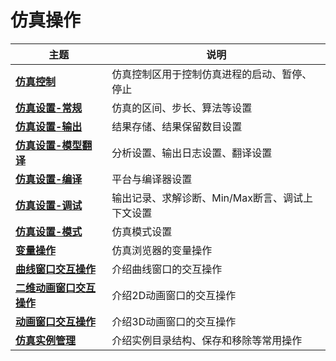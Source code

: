 # 仿真操作

| 主题                                                         | 说明                                            |
| ------------------------------------------------------------ | ----------------------------------------------- |
| **[仿真控制](#/forthExample/SimulationOperation/SimulationControl)** | 仿真控制区用于控制仿真进程的启动、暂停、停止    |
| **[仿真设置-常规](#/forthExample/SimulationOperation/SimulationSettings_Common)** | 仿真的区间、步长、算法等设置                    |
| **[仿真设置-输出](#/forthExample/SimulationOperation/SimulationSettings_Output)** | 结果存储、结果保留数目设置                      |
| **[仿真设置-模型翻译](#/forthExample/SimulationOperation/SimulationSettings_Modeltranslation)** | 分析设置、输出日志设置、翻译设置                |
| **[仿真设置-编译](#/forthExample/SimulationOperation/SimulationSettings_Compile)** | 平台与编译器设置                                |
| **[仿真设置-调试](#/forthExample/SimulationOperation/SimulationSettings_Debugging)** | 输出记录、求解诊断、Min/Max断言、调试上下文设置 |
| **[仿真设置-模式](#/forthExample/SimulationOperation/SimulationSettings_Pattern)** | 仿真模式设置                                    |
| **[变量操作](#/forthExample/SimulationOperation/VariableManipulation)** | 仿真浏览器的变量操作                            |
| **[曲线窗口交互操作](#/forthExample/SimulationOperation/InteractiveOperationOfPlotWindow)** | 介绍曲线窗口的交互操作                          |
| **[二维动画窗口交互操作](#/forthExample/SimulationOperation/2AnimationWindowInteraction)** | 介绍2D动画窗口的交互操作                        |
| **[动画窗口交互操作](#/forthExample/SimulationOperation/AnimationWindowInteraction)** | 介绍3D动画窗口的交互操作                        |
| **[仿真实例管理](#/forthExample/SimulationOperation/ManageResult)** | 介绍实例目录结构、保存和移除等常用操作          |

